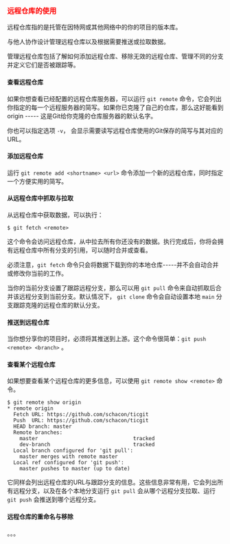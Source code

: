 ### <font  color=red>远程仓库的使用</font>

远程仓库指的是托管在因特网或其他网络中的你的项目的版本库。

与他人协作设计管理远程仓库以及根据需要推送或拉取数据。

管理远程仓库包括了解如何添加远程仓库、移除无效的远程仓库、管理不同的分支并定义它们是否被跟踪等。

#### 查看远程仓库
如果你想查看已经配置的远程仓库服务器，可以运行 ```git remote``` 命令，它会列出你指定的每一个远程服务器的简写。如果你已克隆了自己的仓库，那么这好能看到origin ----- 这是Git给你克隆的仓库服务器的默认名字。

你也可以指定选项 ```-v```， 会显示需要读写远程仓库使用的Git保存的简写与其对应的URL。

#### 添加远程仓库
运行 ```git remote add <shortname> <url>``` 命令添加一个新的远程仓库，同时指定一个方便实用的简写。

#### 从远程仓库中抓取与拉取
从远程仓库中获取数据，可以执行：
```
$ git fetch <remote>
```
这个命令会访问远程仓库，从中拉去所有你还没有的数据。执行完成后，你将会拥有远程仓库中所有分支的引用，可以随时合并或查看。

必须注意，```git fetch``` 命令只会将数据下载到你的本地仓库-----并不会自动合并或修改你当前的工作。

当你的当前分支设置了跟踪远程分支，那么可以用 ```git pull``` 命令来自动抓取后合并该远程分支到当前分支。默认情况下， ```git clone``` 命令会自动设置本地 ```main``` 分支跟踪克隆的远程仓库的默认分支。

#### 推送到远程仓库
当你想分享你的项目时，必须将其推送到上游。这个命令很简单：```git push <remote> <branch>``` 。

#### 查看某个远程仓库
如果想要查看某个远程仓库的更多信息，可以使用 ```git remote show <remote>``` 命令。
```
$ git remote show origin
* remote origin
  Fetch URL: https://github.com/schacon/ticgit
  Push  URL: https://github.com/schacon/ticgit
  HEAD branch: master
  Remote branches:
    master                               tracked
    dev-branch                           tracked
  Local branch configured for 'git pull':
    master merges with remote master
  Local ref configured for 'git push':
    master pushes to master (up to date)
```

它同样会列出远程仓库的URL与跟踪分支的信息。这些信息非常有用，它会列出所有远程分支，以及在各个本地分支运行 ```git pull``` 会从哪个远程分支拉取、运行```git push``` 会推送到哪个远程分支。

#### 远程仓库的重命名与移除
。。。